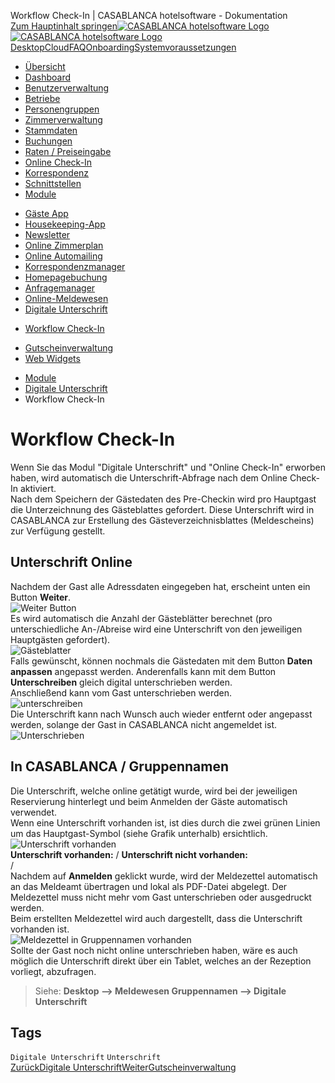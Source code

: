 Workflow Check-In | CASABLANCA hotelsoftware - Dokumentation  
[Zum Hauptinhalt springen](https://docs.casablanca.at/cloud/module/signature/contact_form/#__docusaurus_skipToContent_fallback)[![CASABLANCA hotelsoftware Logo](https://docs.casablanca.at/img/logo.png) ![CASABLANCA hotelsoftware Logo](https://docs.casablanca.at/img/Casablanca_LOGO_2022_neg.png)](https://docs.casablanca.at/) [Desktop](https://docs.casablanca.at/desktop/desktop/)[Cloud](https://docs.casablanca.at/cloud/cloud_systems/)[FAQ](https://docs.casablanca.at/faq)[Onboarding](https://docs.casablanca.at/onboarding/fiscalization)[Systemvoraussetzungen](https://docs.casablanca.at/system_requirements)  
* [Übersicht](https://docs.casablanca.at/cloud/cloud_systems/)
* [Dashboard](https://docs.casablanca.at/cloud/dashboard/)
* [Benutzerverwaltung](https://docs.casablanca.at/cloud/user_management/)
* [Betriebe](https://docs.casablanca.at/cloud/company/)
* [Personengruppen](https://docs.casablanca.at/cloud/person_groups/)
* [Zimmerverwaltung](https://docs.casablanca.at/cloud/rooms/)
* [Stammdaten](https://docs.casablanca.at/cloud/main_data/)
* [Buchungen](https://docs.casablanca.at/cloud/bookings/)
* [Raten / Preiseingabe](https://docs.casablanca.at/cloud/raten/)
* [Online Check-In](https://docs.casablanca.at/cloud/online_checkin/)
* [Korrespondenz](https://docs.casablanca.at/cloud/online_corr/)
* [Schnittstellen](https://docs.casablanca.at/cloud/interfaces/)
* [Module](https://docs.casablanca.at/cloud/module/)
+ [Gäste App](https://docs.casablanca.at/cloud/module/guestapp/)
+ [Housekeeping-App](https://docs.casablanca.at/cloud/module/housekeeping/)
+ [Newsletter](https://docs.casablanca.at/cloud/module/newsletter/)
+ [Online Zimmerplan](https://docs.casablanca.at/cloud/module/online_roomplan/)
+ [Online Automailing](https://docs.casablanca.at/cloud/module/automailing/)
+ [Korrespondenzmanager](https://docs.casablanca.at/cloud/module/corr_mgr/)
+ [Homepagebuchung](https://docs.casablanca.at/cloud/module/homepage/)
+ [Anfragemanager](https://docs.casablanca.at/cloud/module/query/)
+ [Online-Meldewesen](https://docs.casablanca.at/cloud/module/register/)
+ [Digitale Unterschrift](https://docs.casablanca.at/cloud/module/signature/)
- [Workflow Check-In](https://docs.casablanca.at/cloud/module/signature/contact_form)
+ [Gutscheinverwaltung](https://docs.casablanca.at/cloud/module/voucher/)
+ [Web Widgets](https://docs.casablanca.at/cloud/module/widget/)  
* [Module](https://docs.casablanca.at/cloud/module/)
* [Digitale Unterschrift](https://docs.casablanca.at/cloud/module/signature/)
* Workflow Check-In

# Workflow Check-In  
Wenn Sie das Modul "Digitale Unterschrift" und "Online Check-In" erworben haben, wird automatisch die Unterschrift-Abfrage nach dem Online Check-In aktiviert.  
Nach dem Speichern der Gästedaten des Pre-Checkin wird pro Hauptgast die Unterzeichnung des Gästeblattes gefordert. Diese Unterschrift wird in CASABLANCA zur Erstellung des Gästeverzeichnisblattes (Meldescheins) zur Verfügung gestellt.

## Unterschrift Online[](https://docs.casablanca.at/cloud/module/signature/contact_form/#unterschrift-online "Direkter Link zu Unterschrift Online")  
Nachdem der Gast alle Adressdaten eingegeben hat, erscheint unten ein Button **Weiter**.  
![Weiter Button](https://docs.casablanca.at/assets/images/next-5c9e7fd1f418fb7451629ac560230ac8.png "Weiter Button")  
Es wird automatisch die Anzahl der Gästeblätter berechnet (pro unterschiedliche An-/Abreise wird eine Unterschrift von den jeweiligen Hauptgästen gefordert).  
![Gästeblatter](https://docs.casablanca.at/assets/images/overview-22f66e9c3727c7651b2d0a1874186b53.png "Gästeblatter")  
Falls gewünscht, können nochmals die Gästedaten mit dem Button **Daten anpassen** angepasst werden. Anderenfalls kann mit dem Button **Unterschreiben** gleich digital unterschrieben werden.  
Anschließend kann vom Gast unterschrieben werden.  
![unterschreiben](https://docs.casablanca.at/assets/images/signature-1ccb5c1889449a27ae1dc62db167a611.jpg "unterschreiben")  
Die Unterschrift kann nach Wunsch auch wieder entfernt oder angepasst werden, solange der Gast in CASABLANCA nicht angemeldet ist.  
![Unterschrieben](https://docs.casablanca.at/assets/images/signed-d7c7ddfee6c9603a9851dce268d05d05.jpg "Unterschrieben")

## In CASABLANCA / Gruppennamen[](https://docs.casablanca.at/cloud/module/signature/contact_form/#in-casablanca--gruppennamen "Direkter Link zu In CASABLANCA / Gruppennamen")  
Die Unterschrift, welche online getätigt wurde, wird bei der jeweiligen Reservierung hinterlegt und beim Anmelden der Gäste automatisch verwendet.  
Wenn eine Unterschrift vorhanden ist, ist dies durch die zwei grünen Linien um das Hauptgast-Symbol (siehe Grafik unterhalb) ersichtlich.  
![Unterschrift vorhanden](https://docs.casablanca.at/assets/images/signature_exists-ef223470e4f30bec656651e9c8db8120.png "Unterschrift vorhanden")  
**Unterschrift vorhanden:** / **Unterschrift nicht vorhanden:**  
/  
Nachdem auf **Anmelden** geklickt wurde, wird der Meldezettel automatisch an das Meldeamt übertragen und lokal als PDF-Datei abgelegt. Der Meldezettel muss nicht mehr vom Gast unterschrieben oder ausgedruckt werden.  
Beim erstellten Meldezettel wird auch dargestellt, dass die Unterschrift vorhanden ist.  
![Meldezettel in Gruppennamen vorhanden](https://docs.casablanca.at/assets/images/signature_in_group_names-ba954719b8741fb4b250f5311589a07f.png "Meldezettel in Gruppennamen vorhanden")  
Sollte der Gast noch nicht online unterschrieben haben, wäre es auch möglich die Unterschrift direkt über ein Tablet, welches an der Rezeption vorliegt, abzufragen.  
> Siehe: **Desktop --> Meldewesen Gruppennamen --> Digitale Unterschrift**

## Tags[](https://docs.casablanca.at/cloud/module/signature/contact_form/#tags "Direkter Link zu Tags")  
`Digitale Unterschrift` `Unterschrift`  
[ZurückDigitale Unterschrift](https://docs.casablanca.at/cloud/module/signature/)[WeiterGutscheinverwaltung](https://docs.casablanca.at/cloud/module/voucher/)